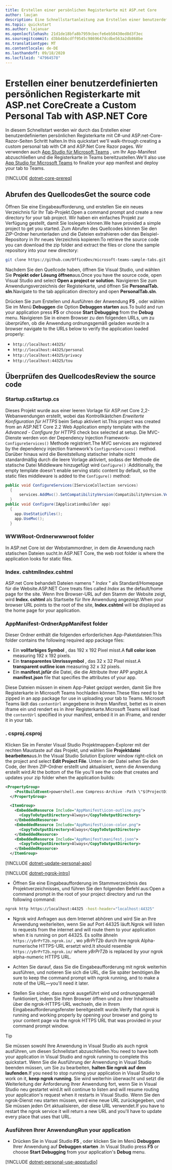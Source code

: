 ```yaml
---
title: Erstellen einer persönlichen Registerkarte mit ASP.net Core
author: laujan
description: Eine Schnellstartanleitung zum Erstellen einer benutzerdefinierten persönlichen Registerkarte mit ASP.net Core.
ms.topic: quickstart
ms.author: lajanuar
ms.openlocfilehash: 21d1de18bfa8b7959cbecfe6eb50430ed8d3f3ec
ms.sourcegitcommit: d3bb4bbcdff9545c9869647dcdbe563a2db868be
ms.translationtype: MT
ms.contentlocale: de-DE
ms.lasthandoff: 09/18/2020
ms.locfileid: "47964578"
---
```

# <a name="create-a-custom-personal-tab-with-aspnet-core"></a><span data-ttu-id="0c148-103">Erstellen einer benutzerdefinierten persönlichen Registerkarte mit ASP.net Core</span><span class="sxs-lookup"><span data-stu-id="0c148-103">Create a Custom Personal Tab with ASP.NET Core</span></span>

<span data-ttu-id="0c148-104">In diesem Schnellstart werden wir durch das Erstellen einer benutzerdefinierten persönlichen Registerkarte mit C#-und ASP.net-Core-Razor-Seiten Schritt halten.</span><span class="sxs-lookup"><span data-stu-id="0c148-104">In this quickstart we'll walk-through creating a custom personal tab with C# and ASP.Net Core Razor pages.</span></span> <span data-ttu-id="0c148-105">Wir verwenden auch [App Studio für Microsoft Teams](~/concepts/build-and-test/app-studio-overview.md) , um Ihr App-Manifest abzuschließen und die Registerkarte in Teams bereitzustellen.</span><span class="sxs-lookup"><span data-stu-id="0c148-105">We'll also use [App Studio for Microsoft Teams](~/concepts/build-and-test/app-studio-overview.md) to finalize your app manifest and deploy your tab to Teams.</span></span>

[!INCLUDE [dotnet-core-prereq](~/includes/tabs/dotnet-core-prereq.md)]

## <a name="get-the-source-code"></a><span data-ttu-id="0c148-106">Abrufen des Quellcodes</span><span class="sxs-lookup"><span data-stu-id="0c148-106">Get the source code</span></span>

<span data-ttu-id="0c148-107">Öffnen Sie eine Eingabeaufforderung, und erstellen Sie ein neues Verzeichnis für Ihr Tab-Projekt.</span><span class="sxs-lookup"><span data-stu-id="0c148-107">Open a command prompt and create a new directory for your tab project.</span></span> <span data-ttu-id="0c148-108">Wir haben ein einfaches Projekt zur Verfügung gestellt, damit Sie loslegen können.</span><span class="sxs-lookup"><span data-stu-id="0c148-108">We have provided a simple project to get you started.</span></span> <span data-ttu-id="0c148-109">Zum Abrufen des Quellcodes können Sie den ZIP-Ordner herunterladen und die Dateien extrahieren oder das Beispiel-Repository in Ihr neues Verzeichnis kopieren:</span><span class="sxs-lookup"><span data-stu-id="0c148-109">To retrieve the source code you can download the zip folder and extract the files or clone the sample repository into your new directory:</span></span>

```bash
git clone https://github.com/OfficeDev/microsoft-teams-sample-tabs.git
```

<span data-ttu-id="0c148-110">Nachdem Sie den Quellcode haben, öffnen Sie Visual Studio, und wählen Sie **Projekt oder Lösung öffnen**aus.</span><span class="sxs-lookup"><span data-stu-id="0c148-110">Once you have the source code, open Visual Studio and select **Open a project or solution**.</span></span> <span data-ttu-id="0c148-111">Navigieren Sie zum Anwendungsverzeichnis der Registerkarte, und öffnen Sie **PersonalTab. sln**.</span><span class="sxs-lookup"><span data-stu-id="0c148-111">Navigate to the tab application directory and open **PersonalTab.sln**.</span></span>

<span data-ttu-id="0c148-112">Drücken Sie zum Erstellen und Ausführen der Anwendung **F5** , oder wählen Sie im Menü **Debuggen** die Option **Debuggen starten** aus.</span><span class="sxs-lookup"><span data-stu-id="0c148-112">To build and run your application press **F5** or choose **Start Debugging** from the **Debug** menu.</span></span> <span data-ttu-id="0c148-113">Navigieren Sie in einem Browser zu den folgenden URLs, um zu überprüfen, ob die Anwendung ordnungsgemäß geladen wurde:</span><span class="sxs-lookup"><span data-stu-id="0c148-113">In a browser navigate to the URLs below to verify the application loaded properly:</span></span>

- `http://localhost:44325/`
- `http://localhost:44325/personal`
- `http://localhost:44325/privacy`
- `http://localhost:44325/tou`

## <a name="review-the-source-code"></a><span data-ttu-id="0c148-114">Überprüfen des Quellcodes</span><span class="sxs-lookup"><span data-stu-id="0c148-114">Review the source code</span></span>

### <a name="startupcs"></a><span data-ttu-id="0c148-115">Startup.cs</span><span class="sxs-lookup"><span data-stu-id="0c148-115">Startup.cs</span></span>

<span data-ttu-id="0c148-116">Dieses Projekt wurde aus einer leeren Vorlage für ASP.net Core 2,2-Webanwendungen erstellt, wobei das Kontrollkästchen *Erweiterte Konfiguration für HTTPS* beim Setup aktiviert ist.</span><span class="sxs-lookup"><span data-stu-id="0c148-116">This project was created from an ASP.NET Core 2.2 Web Application empty template with the *Advanced - Configure for HTTPS* check box selected at setup.</span></span> <span data-ttu-id="0c148-117">Die MVC-Dienste werden von der Dependency Injection Framework- `ConfigureServices()` Methode registriert.</span><span class="sxs-lookup"><span data-stu-id="0c148-117">The MVC services are registered by the dependency injection framework's `ConfigureServices()` method.</span></span> <span data-ttu-id="0c148-118">Darüber hinaus wird die Bereitstellung statischer Inhalte nicht standardmäßig durch die leere Vorlage aktiviert, sodass der Methode die statische Datei Middleware hinzugefügt wird `Configure()` :</span><span class="sxs-lookup"><span data-stu-id="0c148-118">Additionally, the empty template doesn't enable serving static content by default, so the static files middleware is added to the `Configure()` method:</span></span>

```csharp
public void ConfigureServices(IServiceCollection services)
  {
      services.AddMvc().SetCompatibilityVersion(CompatibilityVersion.Version_2_2);
  }
public void Configure(IApplicationBuilder app)
  {
    app.UseStaticFiles();
    app.UseMvc();
  }
```

### <a name="wwwroot-folder"></a><span data-ttu-id="0c148-119">WWWRoot-Ordner</span><span class="sxs-lookup"><span data-stu-id="0c148-119">wwwroot folder</span></span>

<span data-ttu-id="0c148-120">In ASP.net Core ist der Webstammordner, in dem die Anwendung nach statischen Dateien sucht.</span><span class="sxs-lookup"><span data-stu-id="0c148-120">In ASP.NET Core, the web root folder is where the application looks for static files.</span></span>

### <a name="indexcshtml"></a><span data-ttu-id="0c148-121">Index. cshtml</span><span class="sxs-lookup"><span data-stu-id="0c148-121">Index.cshtml</span></span>

<span data-ttu-id="0c148-122">ASP.net Core behandelt Dateien namens " *Index* " als Standard/Homepage für die Website.</span><span class="sxs-lookup"><span data-stu-id="0c148-122">ASP.NET Core treats files called *Index* as the default/home page for the site.</span></span> <span data-ttu-id="0c148-123">Wenn Ihre Browser-URL auf den Stamm der Website zeigt, wird **Index. cshtml** als Startseite für Ihre Anwendung angezeigt.</span><span class="sxs-lookup"><span data-stu-id="0c148-123">When your browser URL points to the root of the site, **Index.cshtml** will be displayed as the home page for your application.</span></span>

### <a name="appmanifest-folder"></a><span data-ttu-id="0c148-124">AppManifest-Ordner</span><span class="sxs-lookup"><span data-stu-id="0c148-124">AppManifest folder</span></span>

<span data-ttu-id="0c148-125">Dieser Ordner enthält die folgenden erforderlichen App-Paketdateien:</span><span class="sxs-lookup"><span data-stu-id="0c148-125">This folder contains the following required app package files:</span></span>

- <span data-ttu-id="0c148-126">Ein **vollfarbiges Symbol** , das 192 x 192 Pixel misst.</span><span class="sxs-lookup"><span data-stu-id="0c148-126">A **full color icon** measuring 192 x 192 pixels.</span></span>
- <span data-ttu-id="0c148-127">Ein **transparentes Umrisssymbol** , das 32 x 32 Pixel misst.</span><span class="sxs-lookup"><span data-stu-id="0c148-127">A **transparent outline icon** measuring 32 x 32 pixels.</span></span>
- <span data-ttu-id="0c148-128">Ein **manifest.jsfür** die Datei, die die Attribute Ihrer APP angibt.</span><span class="sxs-lookup"><span data-stu-id="0c148-128">A **manifest.json** file that specifies the attributes of your app.</span></span>

<span data-ttu-id="0c148-129">Diese Dateien müssen in einem App-Paket gezippt werden, damit Sie Ihre Registerkarte in Microsoft Teams hochladen können.</span><span class="sxs-lookup"><span data-stu-id="0c148-129">These files need to be zipped in an app package for use in uploading your tab to Teams.</span></span> <span data-ttu-id="0c148-130">Microsoft Teams lädt das `contentUrl` angegebene in ihrem Manifest, bettet es in einen iframe ein und rendert es in ihrer Registerkarte.</span><span class="sxs-lookup"><span data-stu-id="0c148-130">Microsoft Teams will load the `contentUrl` specified in your manifest, embed it in an IFrame, and render it in your tab.</span></span>

### <a name="csproj"></a><span data-ttu-id="0c148-131">. csproj</span><span class="sxs-lookup"><span data-stu-id="0c148-131">.csproj</span></span>

<span data-ttu-id="0c148-132">Klicken Sie im Fenster Visual Studio Projektmappen-Explorer mit der rechten Maustaste auf das Projekt, und wählen Sie **Projektdatei bearbeiten**aus.</span><span class="sxs-lookup"><span data-stu-id="0c148-132">In the Visual Studio Solution Explorer window right-click on the project and select **Edit Project File**.</span></span> <span data-ttu-id="0c148-133">Unten in der Datei sehen Sie den Code, der Ihren ZIP-Ordner erstellt und aktualisiert, wenn die Anwendung erstellt wird:</span><span class="sxs-lookup"><span data-stu-id="0c148-133">At the bottom of the file you'll see the code that creates and updates your zip folder when the application builds:</span></span>

```xml
<PropertyGroup>
    <PostBuildEvent>powershell.exe Compress-Archive -Path \"$(ProjectDir)AppManifest\*\" -DestinationPath \"$(TargetDir)tab.zip\" -Force</PostBuildEvent>
  </PropertyGroup>

  <ItemGroup>
    <EmbeddedResource Include="AppManifest\icon-outline.png">
      <CopyToOutputDirectory>Always</CopyToOutputDirectory>
    </EmbeddedResource>
    <EmbeddedResource Include="AppManifest\icon-color.png">
      <CopyToOutputDirectory>Always</CopyToOutputDirectory>
    </EmbeddedResource>
    <EmbeddedResource Include="AppManifest\manifest.json">
      <CopyToOutputDirectory>Always</CopyToOutputDirectory>
    </EmbeddedResource>
  </ItemGroup>
```

[!INCLUDE  [dotnet-update-personal-app](~/includes/tabs/dotnet-update-personal-app.md)]

[!INCLUDE [dotnet-ngrok-intro](~/includes/tabs/dotnet-ngrok-intro.md)]

- <span data-ttu-id="0c148-134">Öffnen Sie eine Eingabeaufforderung im Stammverzeichnis des Projektverzeichnisses, und führen Sie den folgenden Befehl aus:</span><span class="sxs-lookup"><span data-stu-id="0c148-134">Open a command prompt in the root of your project directory and run the following command:</span></span>

```bash
ngrok http https://localhost:44325 -host-header="localhost:44325"
```

- <span data-ttu-id="0c148-135">Ngrok wird Anfragen aus dem Internet abhören und wird Sie an Ihre Anwendung weiterleiten, wenn Sie auf Port 44325 läuft.</span><span class="sxs-lookup"><span data-stu-id="0c148-135">Ngrok will listen to requests from the internet and will route them to your application when it is running on port 44325.</span></span>  <span data-ttu-id="0c148-136">Es sollte ähneln `https://y8rPrT2b.ngrok.io/` , wo *y8rPrT2b* durch ihre ngrok Alpha-numerische HTTPS-URL ersetzt wird.</span><span class="sxs-lookup"><span data-stu-id="0c148-136">It should resemble `https://y8rPrT2b.ngrok.io/` where *y8rPrT2b* is replaced by your ngrok alpha-numeric HTTPS URL.</span></span>

- <span data-ttu-id="0c148-137">Achten Sie darauf, dass Sie die Eingabeaufforderung mit ngrok weiterhin ausführen, und notieren Sie sich die URL, die Sie später benötigen.</span><span class="sxs-lookup"><span data-stu-id="0c148-137">Be sure to keep the command prompt with ngrok running, and to make a note of the URL—you'll need it later.</span></span>

- <span data-ttu-id="0c148-138">Stellen Sie sicher, dass *ngrok* ausgeführt wird und ordnungsgemäß funktioniert, indem Sie Ihren Browser öffnen und zu ihrer Inhaltsseite über die ngrok-HTTPS-URL wechseln, die in Ihrem Eingabeaufforderungsfenster bereitgestellt wurde.</span><span class="sxs-lookup"><span data-stu-id="0c148-138">Verify that *ngrok* is running and working properly by opening your browser and going to your content page via the ngrok HTTPS URL that was provided in your command prompt window.</span></span>

>[!TIP]
><span data-ttu-id="0c148-139">Sie müssen sowohl Ihre Anwendung in Visual Studio als auch ngrok ausführen, um diesen Schnellstart abzuschließen.</span><span class="sxs-lookup"><span data-stu-id="0c148-139">You need to have both your application in Visual Studio and ngrok running to complete this quickstart.</span></span> <span data-ttu-id="0c148-140">Wenn Sie die Ausführung der Anwendung in Visual Studio beenden müssen, um Sie zu bearbeiten, **halten Sie ngrok auf dem laufenden**.</span><span class="sxs-lookup"><span data-stu-id="0c148-140">If you need to stop running your application in Visual Studio to work on it, **keep ngrok running**.</span></span> <span data-ttu-id="0c148-141">Sie wird weiterhin überwacht und setzt die Weiterleitung der Anforderung Ihrer Anwendung fort, wenn Sie in Visual Studio neu gestartet wird.</span><span class="sxs-lookup"><span data-stu-id="0c148-141">It will continue to listen and will resume routing your application's request when it restarts in Visual Studio.</span></span> <span data-ttu-id="0c148-142">Wenn Sie den ngrok-Dienst neu starten müssen, wird eine neue URL zurückgegeben, und Sie müssen jeden Ort aktualisieren, der diese URL verwendet.</span><span class="sxs-lookup"><span data-stu-id="0c148-142">If you have to restart the ngrok service it will return a new URL and you'll have to update every place that uses that URL.</span></span>

### <a name="run-your-application"></a><span data-ttu-id="0c148-143">Ausführen Ihrer Anwendung</span><span class="sxs-lookup"><span data-stu-id="0c148-143">Run your application</span></span>

- <span data-ttu-id="0c148-144">Drücken Sie in Visual Studio **F5** , oder klicken Sie im Menü **Debuggen** Ihrer Anwendung auf **Debuggen starten** .</span><span class="sxs-lookup"><span data-stu-id="0c148-144">In Visual Studio press **F5** or choose **Start Debugging** from your application's **Debug** menu.</span></span>

[!INCLUDE [dotnet-personal-use-appstudio](~/includes/tabs/dotnet-personal-use-appstudio.md)]
